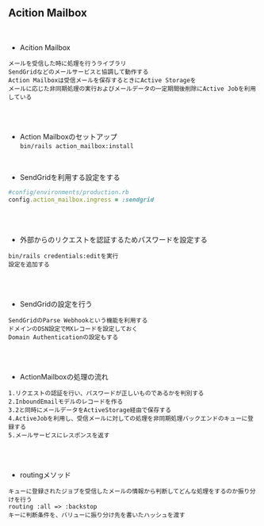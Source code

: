 ## Acition Mailbox  
<br>

- Acition Mailbox  
```
メールを受信した時に処理を行うライブラリ
SendGridなどのメールサービスと協調して動作する
Action Mailboxは受信メールを保存するときにActive Storageを
メールに応じた非同期処理の実行およびメールデータの一定期間後削除にActive Jobを利用している
```
<br>
<br>

- Action Mailboxのセットアップ  
`bin/rails action_mailbox:install`  
<br>

- SendGridを利用する設定をする  
```rb
#config/environments/production.rb
config.action_mailbox.ingress = :sendgrid
```
<br>
<br>

- 外部からのリクエストを認証するためパスワードを設定する  
```
bin/rails credentials:editを実行
設定を追加する
```
<br>
<br>

- SendGridの設定を行う  
```
SendGridのParse Webhookという機能を利用する
ドメインのDSN設定でMXレコードを設定しておく
Domain Authenticationの設定もする
```
<br>
<br>

- ActionMailboxの処理の流れ  
```
1.リクエストの認証を行い、パスワードが正しいものであるかを判別する
2.InboundEmailモデルのレコードを作る
3.2と同時にメールデータをActiveStorage経由で保存する
4.ActiveJobを利用し、受信メールに対しての処理を非同期処理バックエンドのキューに登録する
5.メールサービスにレスポンスを返す
```
<br>
<br>

- routingメソッド  
```
キューに登録されたジョブを受信したメールの情報から判断してどんな処理をするのか振り分けを行う
routing :all => :backstop
キーに判断条件を、バリューに振り分け先を書いたハッシュを渡す
```